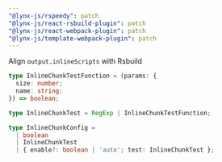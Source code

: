 ```yaml
---
"@lynx-js/rspeedy": patch
"@lynx-js/react-rsbuild-plugin": patch
"@lynx-js/react-webpack-plugin": patch
"@lynx-js/template-webpack-plugin": patch
---
```


Align `output.inlineScripts` with Rsbuild

```ts
type InlineChunkTestFunction = (params: {
  size: number;
  name: string;
}) => boolean;

type InlineChunkTest = RegExp | InlineChunkTestFunction;

type InlineChunkConfig =
  | boolean
  | InlineChunkTest
  | { enable?: boolean | 'auto'; test: InlineChunkTest };
```
